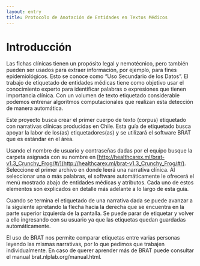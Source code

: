 ```yaml
---
layout: entry
title: Protocolo de Anotación de Entidades en Textos Médicos
---
```


# Introducción

Las fichas clínicas tienen un propósito legal y nemotécnico, pero también pueden ser usados para extraer información, por ejemplo, para fines epidemiológicos. Esto se conoce como “Uso Secundario de los Datos”. El trabajo de etiquetado de entidades médicas tiene como objetivo usar el conocimiento experto para identificar palabras o expresiones que tienen importancia clínica. Con un volumen de texto etiquetado considerable podemos entrenar algoritmos computacionales que realizan esta detección de manera automática.

Este proyecto busca crear el primer cuerpo de texto (corpus) etiquetado con narrativas clínicas producidas en Chile. Esta guía de etiquetado busca apoyar la labor de los(as) etiquetadores(as) y se utilizará el software BRAT que es estándar en el área. 

Usando el nombre de usuario y contraseñas dadas por el equipo busque la carpeta asignada con su nombre en [http://healthcarex.ml/brat-v1.3_Crunchy_Frog/#/](http://healthcarex.ml/brat-v1.3_Crunchy_Frog/#/). Seleccione el primer archivo en donde leerá una narrativa clínica. Al seleccionar una o más palabras, el software automáticamente le ofrecerá el menú mostrado abajo de entidades médicas y atributos. Cada uno de estos elementos son explicados en detalle más adelante a lo largo de esta guía.

Cuando se termina el etiquetado de una narrativa dada se puede avanzar a la siguiente apretando la flecha hacia la derecha que se encuentra en la parte superior izquierda de la pantalla. Se puede parar de etiquetar y volver a ello ingresando con su usuario ya que las etiquetas quedan guardadas automáticamente. 

El uso de BRAT nos permite comparar etiquetas entre varias personas leyendo las mismas narrativas, por lo que pedimos que trabajen individualmente. En caso de querer aprender más de BRAT puede consultar el manual brat.nlplab.org/manual.html.
